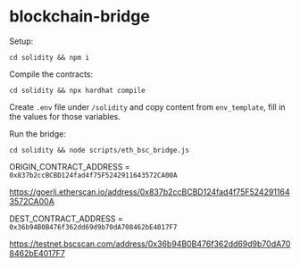 # blockchain-bridge

Setup:
```
cd solidity && npm i
```

Compile the contracts:
```
cd solidity && npx hardhat compile
```

Create `.env` file under `/solidity` and copy content from `env_template`, fill in the values for those variables.

Run the bridge:
```
cd solidity && node scripts/eth_bsc_bridge.js
```

ORIGIN_CONTRACT_ADDRESS = `0x837b2ccBCBD124fad4f75F5242911643572CA00A`

https://goerli.etherscan.io/address/0x837b2ccBCBD124fad4f75F5242911643572CA00A

DEST_CONTRACT_ADDRESS = `0x36b94B0B476f362dd69d9b70dA708462bE4017F7`

https://testnet.bscscan.com/address/0x36b94B0B476f362dd69d9b70dA708462bE4017F7
